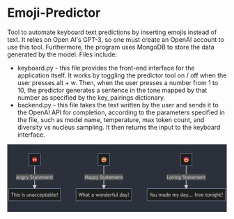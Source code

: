 # Emoji-Predictor
Tool to automate keyboard text predictions by inserting emojis instead of text. It relies on Open AI's GPT-3, so one must create an OpenAI account to use this tool. Furthermore, the program uses MongoDB to store the data generated by the model. Files include:
* keyboard.py - this file provides the front-end interface for the application itself. It works by toggling the predictor tool on / off when the user presses alt + w. Then, when the user presses a number from 1 to 10, the predictor generates a sentence in the tone mapped by that number as specified by the key_pairings dictionary. 
* backend.py - this file takes the text written by the user and sends it to the OpenAI API for completion, according to the parameters specified in the file, such as model name, temperature, max token count, and diversity vs nucleus sampling. It then returns the input to the keyboard interface.

![Illustration](Diagram.png)
